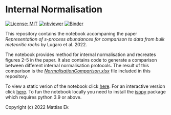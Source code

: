 # Internal Normalisation
[![License: MIT](https://img.shields.io/badge/License-MIT-yellow.svg)](https://github.com/mattias-ek/internal_normalisation/blob/main/LICENSE)
[![nbviewer](https://raw.githubusercontent.com/jupyter/design/master/logos/Badges/nbviewer_badge.svg)](https://nbviewer.org/github/mattias-ek/internal_normalisation/blob/main/internal_normalisation.ipynb)
[![Binder](https://mybinder.org/badge_logo.svg)](https://mybinder.org/v2/gh/mattias-ek/internal_normalisation/HEAD?labpath=internal_normalisation.ipynb)

This repository contains the notebook accompaning the paper *Representation of s-process abundances for comparison to data from bulk meteoritic rocks* by Lugaro et al. 2022.

The notebook provides method for internal normalisation and recreates figures 2-5 in the paper. It also contains code to generate a comparison between different internal normalisation protocols. The result of this comparison is the [*NormalisationComparison.xlsx*](https://github.com/mattias-ek/internal_normalisation/raw/main/NormalisationComparison.xlsx) file included in this repository.

To view a static verion of the notebook click [here](https://nbviewer.org/github/mattias-ek/internal_normalisation/blob/main/internal_normalisation.ipynb). For an interactive version click [here](https://mybinder.org/v2/gh/mattias-ek/internal_normalisation/HEAD?labpath=internal_normalisation.ipynb). To fun the notebook locally you need to install the [isopy](https://isopy.readthedocs.io/en/latest/installation.html) package which requires python 3.9 or above.

Copyright (c) 2022 Mattias Ek
